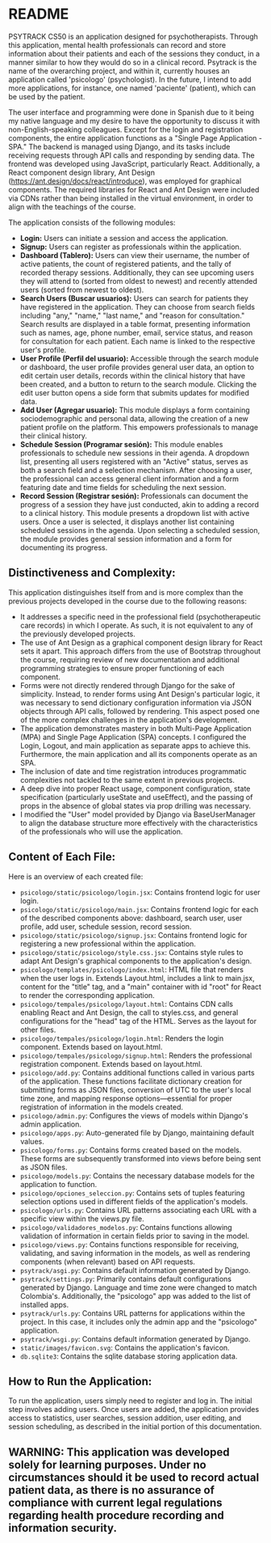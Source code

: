 # README
PSYTRACK CS50 is an application designed for psychotherapists. Through this application, mental health professionals can record and store information about their patients and each of the sessions they conduct, in a manner similar to how they would do so in a clinical record. Psytrack is the name of the overarching project, and within it, currently houses an application called 'psicologo' (psychologist). In the future, I intend to add more applications, for instance, one named 'paciente' (patient), which can be used by the patient. 

The user interface and programming were done in Spanish due to it being my native language and my desire to have the opportunity to discuss it with non-English-speaking colleagues. Except for the login and registration components, the entire application functions as a "Single Page Application - SPA." The backend is managed using Django, and its tasks include receiving requests through API calls and responding by sending data. The frontend was developed using JavaScript, particularly React. Additionally, a React component design library, Ant Design (https://ant.design/docs/react/introduce), was employed for graphical components. The required libraries for React and Ant Design were included via CDNs rather than being installed in the virtual environment, in order to align with the teachings of the course.

The application consists of the following modules:
- **Login:** Users can initiate a session and access the application.
- **Signup:** Users can register as professionals within the application.
- **Dashboard (Tablero):** Users can view their username, the number of active patients, the count of registered patients, and the tally of recorded therapy sessions. Additionally, they can see upcoming users they will attend to (sorted from oldest to newest) and recently attended users (sorted from newest to oldest).
- **Search Users (Buscar usuarios):** Users can search for patients they have registered in the application. They can choose from search fields including "any," "name," "last name," and "reason for consultation." Search results are displayed in a table format, presenting information such as names, age, phone number, email, service status, and reason for consultation for each patient. Each name is linked to the respective user's profile.
- **User Profile (Perfil del usuario):** Accessible through the search module or dashboard, the user profile provides general user data, an option to edit certain user details, records within the clinical history that have been created, and a button to return to the search module. Clicking the edit user button opens a side form that submits updates for modified data.
- **Add User (Agregar usuario):** This module displays a form containing sociodemographic and personal data, allowing the creation of a new patient profile on the platform. This empowers professionals to manage their clinical history.
- **Schedule Session (Programar sesión):** This module enables professionals to schedule new sessions in their agenda. A dropdown list, presenting all users registered with an "Active" status, serves as both a search field and a selection mechanism. After choosing a user, the professional can access general client information and a form featuring date and time fields for scheduling the next session.
- **Record Session (Registrar sesión):** Professionals can document the progress of a session they have just conducted, akin to adding a record to a clinical history. This module presents a dropdown list with active users. Once a user is selected, it displays another list containing scheduled sessions in the agenda. Upon selecting a scheduled session, the module provides general session information and a form for documenting its progress.

## Distinctiveness and Complexity:
This application distinguishes itself from and is more complex than the previous projects developed in the course due to the following reasons:
- It addresses a specific need in the professional field (psychotherapeutic care records) in which I operate. As such, it is not equivalent to any of the previously developed projects.
- The use of Ant Design as a graphical component design library for React sets it apart. This approach differs from the use of Bootstrap throughout the course, requiring review of new documentation and additional programming strategies to ensure proper functioning of each component.
- Forms were not directly rendered through Django for the sake of simplicity. Instead, to render forms using Ant Design's particular logic, it was necessary to send dictionary configuration information via JSON objects through API calls, followed by rendering. This aspect posed one of the more complex challenges in the application's development.
- The application demonstrates mastery in both Multi-Page Application (MPA) and Single Page Application (SPA) concepts. I configured the Login, Logout, and main application as separate apps to achieve this. Furthermore, the main application and all its components operate as an SPA.
- The inclusion of date and time registration introduces programmatic complexities not tackled to the same extent in previous projects.
- A deep dive into proper React usage, component configuration, state specification (particularly useState and useEffect), and the passing of props in the absence of global states via prop drilling was necessary.
- I modified the "User" model provided by Django via BaseUserManager to align the database structure more effectively with the characteristics of the professionals who will use the application.

## Content of Each File:
Here is an overview of each created file:
- `psicologo/static/psicologo/login.jsx`: Contains frontend logic for user login.
- `psicologo/static/psicologo/main.jsx`: Contains frontend logic for each of the described components above: dashboard, search user, user profile, add user, schedule session, record session.
- `psicologo/static/psicologo/signup.jsx`: Contains frontend logic for registering a new professional within the application.
- `psicologo/static/psicologo/style.css.jsx`: Contains style rules to adapt Ant Design's graphical components to the application's design.
- `psicologo/templates/psicologo/index.html`: HTML file that renders when the user logs in. Extends Layout.html, includes a link to main.jsx, content for the "title" tag, and a "main" container with id "root" for React to render the corresponding application.
- `psicologo/tempales/psicologo/layout.html`: Contains CDN calls enabling React and Ant Design, the call to styles.css, and general configurations for the "head" tag of the HTML. Serves as the layout for other files.
- `psicologo/tempales/psicologo/login.html`: Renders the login component. Extends based on layout.html.
- `psicologo/tempales/psicologo/signup.html`: Renders the professional registration component. Extends based on layout.html.
- `psicologo/add.py`: Contains additional functions called in various parts of the application. These functions facilitate dictionary creation for submitting forms as JSON files, conversion of UTC to the user's local time zone, and mapping response options—essential for proper registration of information in the models created.
- `psicologo/admin.py`: Configures the views of models within Django's admin application.
- `psicologo/apps.py`: Auto-generated file by Django, maintaining default values.
- `psicologo/forms.py`: Contains forms created based on the models. These forms are subsequently transformed into views before being sent as JSON files.
- `psicologo/models.py`: Contains the necessary database models for the application to function.
- `psicologo/opciones_seleccion.py`: Contains sets of tuples featuring selection options used in different fields of the application's models.
- `psicologo/urls.py`: Contains URL patterns associating each URL with a specific view within the views.py file.
- `psicologo/validadores_modelos.py`: Contains functions allowing validation of information in certain fields prior to saving in the model.
- `psicologo/views.py`: Contains functions responsible for receiving, validating, and saving information in the models, as well as rendering components (when relevant) based on API requests.
- `psytrack/asgi.py`: Contains default information generated by Django.
- `psytrack/settings.py`: Primarily contains default configurations generated by Django. Language and time zone were changed to match Colombia's. Additionally, the "psicologo" app was added to the list of installed apps.
- `psytrack/urls.py`: Contains URL patterns for applications within the project. In this case, it includes only the admin app and the "psicologo" application.
- `psytrack/wsgi.py`: Contains default information generated by Django.
- `static/images/favicon.svg`: Contains the application's favicon.
- `db.sqlite3`: Contains the sqlite database storing application data.

## How to Run the Application:
To run the application, users simply need to register and log in. The initial step involves adding users. Once users are added, the application provides access to statistics, user searches, session addition, user editing, and session scheduling, as described in the initial portion of this documentation.

## WARNING: This application was developed solely for learning purposes. Under no circumstances should it be used to record actual patient data, as there is no assurance of compliance with current legal regulations regarding health procedure recording and information security.
